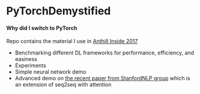 # PyTorchDemystified
#### Why did I switch to PyTorch

Repo contains the material I use in [Anthill Inside 2017](https://anthillinside.talkfunnel.com/2017/)
- Benchmarking different DL frameworks for performance, efficiency, and easiness
- Experiments
- Simple neural network demo
- Advanced demo on [the recent paper from StanfordNLP group](https://arxiv.org/pdf/1704.04368.pdf) which is an extension of seq2seq with attention
